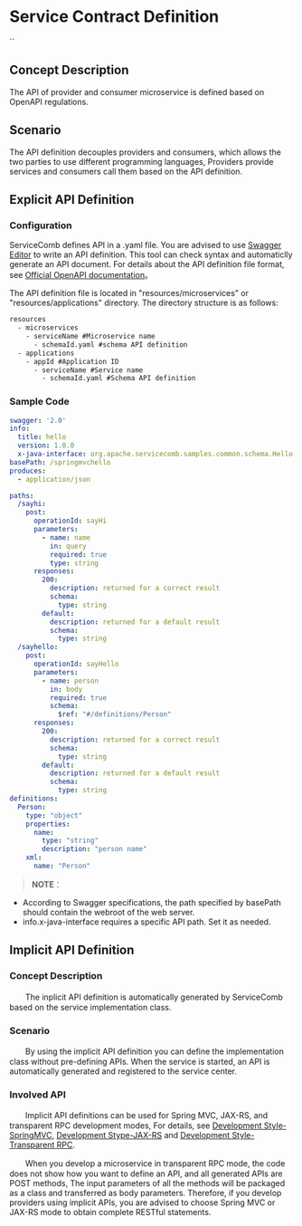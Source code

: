 # Service Contract Definition
``
## Concept Description

The API of provider and consumer microservice is defined based on OpenAPI regulations.

## Scenario

The API definition decouples providers and consumers, which allows the two parties to use different programming languages, Providers provide services and consumers call them based on the API definition.

## Explicit API Definition

### Configuration

ServiceComb defines API in a .yaml file. You are advised to use [Swagger Editor](http://editor.swagger.io/#/) to write an API definition. This tool can check syntax and automaticlly generate an API document. For details about the API definition file format, see [ Official OpenAPI documentation](https://github.com/OAI/OpenAPI-Specification/blob/master/versions/2.0.md)。

The API definition file is located in "resources/microservices" or "resources/applications" directory. The directory structure is as follows:

```txt
resources
  - microservices
    - serviceName #Microservice name
      - schemaId.yaml #schema API definition
  - applications
    - appId #Application ID
      - serviceName #Service name
        - schemaId.yaml #Schema API definition
```

### Sample Code

```yaml
swagger: '2.0'
info:
  title: hello
  version: 1.0.0
  x-java-interface: org.apache.servicecomb.samples.common.schema.Hello
basePath: /springmvchello
produces:
  - application/json

paths:
  /sayhi:
    post:
      operationId: sayHi
      parameters:
        - name: name
          in: query
          required: true
          type: string
      responses:
        200:
          description: returned for a correct result
          schema:
            type: string
        default:
          description: returned for a default result
          schema:
            type: string
  /sayhello:
    post:
      operationId: sayHello
      parameters:
        - name: person
          in: body
          required: true
          schema:
            $ref: "#/definitions/Person"
      responses:
        200:
          description: returned for a correct result
          schema:
            type: string
        default:
          description: returned for a default result
          schema:
            type: string
definitions:
  Person:
    type: "object"
    properties:
      name:
        type: "string"
        description: "person name"
    xml:
      name: "Person"
```

> **NOTE**：  
- According to Swagger specifications, the path specified by basePath should contain the webroot of the web server.
- info.x-java-interface requires a specific API path. Set it as needed.

## Implicit API Definition
### Concept Description

　　The inplicit API definition is automatically generated by ServiceComb based on the service implementation class.

### Scenario

　　By using the implicit API definition you can define the implementation class without pre-defining APIs. When the service is started, an API is automatically generated and registered to the service center.

### Involved API

　　Implicit API definitions can be used for Spring MVC, JAX-RS, and transparent RPC development modes, For details, see [Development Style-SpringMVC](/users/develop-with-springmvc/), [Development Stype-JAX-RS](/users/develop-with-jax-rs/) and [Development Style-Transparent RPC](/users/develop-with-transparent-rpc/).

　　When you develop a microservice in transparent RPC mode, the code does not show how you want to define an API, and all generated APIs are POST methods, The input parameters of all the methods will be packaged as a class and transferred as body parameters. Therefore, if you develop providers using implicit APIs, you are advised to choose Spring MVC or JAX-RS mode to obtain complete RESTful statements.




